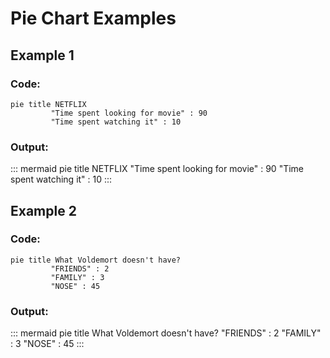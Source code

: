 # Pie Chart Examples

## Example 1

### Code:
```
pie title NETFLIX
         "Time spent looking for movie" : 90
         "Time spent watching it" : 10
```

### Output:
::: mermaid
pie title NETFLIX
         "Time spent looking for movie" : 90
         "Time spent watching it" : 10
:::


## Example 2

### Code:
```
pie title What Voldemort doesn't have?
         "FRIENDS" : 2
         "FAMILY" : 3
         "NOSE" : 45
```

### Output:
::: mermaid
pie title What Voldemort doesn't have?
         "FRIENDS" : 2
         "FAMILY" : 3
         "NOSE" : 45
:::
